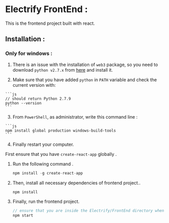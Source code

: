 # Electrify FrontEnd :

This is the frontend project built with react.

## Installation :

### Only for windows :

  1. There is an issue with the installation of `web3` package, so you need to download `python v2.7.x` from [here](https://www.python.org/ftp/python/2.7.9/python-2.7.9.am.amd64.msi) and install it.

  2. Make sure that you have added `python` in `PATH` variable and check the current version with:

    ```js
    // should return Python 2.7.9
    python --version
    ```

  3. From `PowerShell`, as administrator, write this command line :

    ```js
    npm install global production windows-build-tools
    ```
  4. Finally restart your computer.

First ensure that you have `create-react-app` globally .

1. Run the following command .

   ```js
   npm install -g create-react-app
   ```

2. Then, install all necessary dependencies of frontend project..
   ```javascript
   npm install
   ```
3. Finally, run the frontend project.
   ```javascript
   // ensure that you are inside the Electrify/FrontEnd directory when running this
   npm start
   ```
